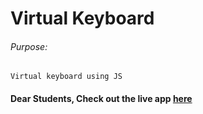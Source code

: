 # Virtual Keyboard

###### Purpose:
    Virtual keyboard using JS

#### Dear Students, Check out the live app [here](.https://pratyusha-brs.github.io/virtual-keyboard/)